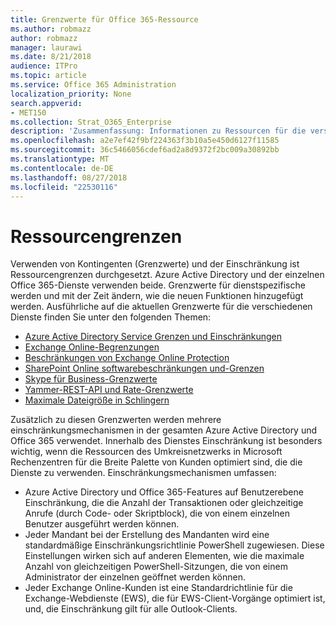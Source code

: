 ```yaml
---
title: Grenzwerte für Office 365-Ressource
ms.author: robmazz
author: robmazz
manager: laurawi
ms.date: 8/21/2018
audience: ITPro
ms.topic: article
ms.service: Office 365 Administration
localization_priority: None
search.appverid:
- MET150
ms.collection: Strat_O365_Enterprise
description: 'Zusammenfassung: Informationen zu Ressourcen für die verschiedenen Komponenten von Office 365 beschränkt.'
ms.openlocfilehash: a2e7ef42f9bf224363f3b10a5e450d6127f11585
ms.sourcegitcommit: 36c5466056cdef6ad2a8d9372f2bc009a30892bb
ms.translationtype: MT
ms.contentlocale: de-DE
ms.lasthandoff: 08/27/2018
ms.locfileid: "22530116"
---
```

# <a name="resource-limits"></a>Ressourcengrenzen

Verwenden von Kontingenten (Grenzwerte) und der Einschränkung ist Ressourcengrenzen durchgesetzt. Azure Active Directory und der einzelnen Office 365-Dienste verwenden beide. Grenzwerte für dienstspezifische werden und mit der Zeit ändern, wie die neuen Funktionen hinzugefügt werden. Ausführliche auf die aktuellen Grenzwerte für die verschiedenen Dienste finden Sie unter den folgenden Themen:
- [Azure Active Directory Service Grenzen und Einschränkungen](https://msdn.microsoft.com/en-us/library/azure/dn764971.aspx)
- [Exchange Online-Begrenzungen](https://technet.microsoft.com/en-us/library/exchange-online-limits.aspx)
- [Beschränkungen von Exchange Online Protection](https://technet.microsoft.com/en-us/library/exchange-online-protection-limits.aspx)
- [SharePoint Online softwarebeschränkungen und-Grenzen](https://support.office.com/article/SharePoint-Online-software-boundaries-and-limits-8F34FF47-B749-408B-ABC0-B605E1F6D498)
- [Skype für Business-Grenzwerte](https://technet.microsoft.com/en-us/library/skype-for-business-online-limits.aspx)
- [Yammer-REST-API und Rate-Grenzwerte](https://developer.yammer.com/docs/rest-api-rate-limits)
- [Maximale Dateigröße in Schlingern](https://support.office.com/article/File-size-limits-in-Sway-4db21bc6-b42b-499f-9272-66e089db109f)

Zusätzlich zu diesen Grenzwerten werden mehrere einschränkungsmechanismen in der gesamten Azure Active Directory und Office 365 verwendet. Innerhalb des Dienstes Einschränkung ist besonders wichtig, wenn die Ressourcen des Umkreisnetzwerks in Microsoft Rechenzentren für die Breite Palette von Kunden optimiert sind, die die Dienste zu verwenden. Einschränkungsmechanismen umfassen:
- Azure Active Directory und Office 365-Features auf Benutzerebene Einschränkung, die die Anzahl der Transaktionen oder gleichzeitige Anrufe (durch Code- oder Skriptblock), die von einem einzelnen Benutzer ausgeführt werden können.
- Jeder Mandant bei der Erstellung des Mandanten wird eine standardmäßige Einschränkungsrichtlinie PowerShell zugewiesen. Diese Einstellungen wirken sich auf anderen Elementen, wie die maximale Anzahl von gleichzeitigen PowerShell-Sitzungen, die von einem Administrator der einzelnen geöffnet werden können.
- Jeder Exchange Online-Kunden ist eine Standardrichtlinie für die Exchange-Webdienste (EWS), die für EWS-Client-Vorgänge optimiert ist, und, die Einschränkung gilt für alle Outlook-Clients.
